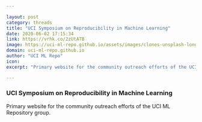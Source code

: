 ```yaml
---

layout: post
category: threads
title: "UCI Symposium on Reproducibility in Machine Learning"
date: 2020-06-02 17:15:34
link: https://vrhk.co/2zUtATB
image: https://uci-ml-repo.github.io/assets/images/clones-unsplash-long.jpg
domain: uci-ml-repo.github.io
author: "UCI ML Repo"
icon: 
excerpt: "Primary website for the community outreach efforts of the UCI ML Repository group."

---
```


### UCI Symposium on Reproducibility in Machine Learning

Primary website for the community outreach efforts of the UCI ML Repository group.